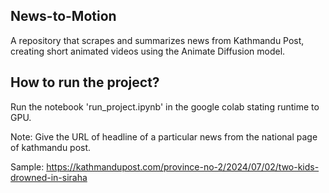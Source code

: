 ## **News-to-Motion** ##

A repository that scrapes and summarizes news from Kathmandu Post, creating short animated videos using the Animate Diffusion model.

## **How to run the project?** ##

Run the notebook 'run_project.ipynb' in the google colab stating runtime to GPU. 

Note: Give the URL of headline of a particular news from the national page of kathmandu post.

Sample: https://kathmandupost.com/province-no-2/2024/07/02/two-kids-drowned-in-siraha
